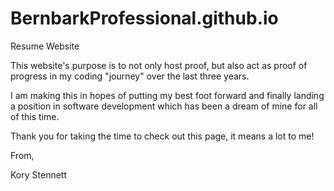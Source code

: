 # BernbarkProfessional.github.io
Resume Website

This website's purpose is to not only host proof, but also act as proof of progress in my coding "journey" over the last three years.

I am making this in hopes of putting my best foot forward and finally landing a position in software development which has been a dream of mine for all of this time.

Thank you for taking the time to check out this page, it means a lot to me!

From,

Kory Stennett
